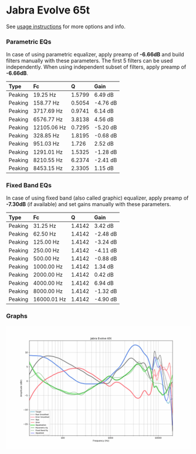 # Jabra Evolve 65t
See [usage instructions](https://github.com/jaakkopasanen/AutoEq#usage) for more options and info.

### Parametric EQs
In case of using parametric equalizer, apply preamp of **-6.66dB** and build filters manually
with these parameters. The first 5 filters can be used independently.
When using independent subset of filters, apply preamp of **-6.66dB**.

| Type    | Fc          |      Q | Gain     |
|:--------|:------------|:-------|:---------|
| Peaking | 19.25 Hz    | 1.5799 | 6.49 dB  |
| Peaking | 158.77 Hz   | 0.5054 | -4.76 dB |
| Peaking | 3717.69 Hz  | 0.9741 | 6.14 dB  |
| Peaking | 6576.77 Hz  | 3.8138 | 4.56 dB  |
| Peaking | 12105.06 Hz | 0.7295 | -5.20 dB |
| Peaking | 328.85 Hz   | 1.8195 | -0.68 dB |
| Peaking | 951.03 Hz   | 1.726  | 2.52 dB  |
| Peaking | 1291.01 Hz  | 1.5325 | -1.28 dB |
| Peaking | 8210.55 Hz  | 6.2374 | -2.41 dB |
| Peaking | 8453.15 Hz  | 2.3305 | 1.15 dB  |

### Fixed Band EQs
In case of using fixed band (also called graphic) equalizer, apply preamp of **-7.30dB**
(if available) and set gains manually with these parameters.

| Type    | Fc          |      Q | Gain     |
|:--------|:------------|:-------|:---------|
| Peaking | 31.25 Hz    | 1.4142 | 3.42 dB  |
| Peaking | 62.50 Hz    | 1.4142 | -2.48 dB |
| Peaking | 125.00 Hz   | 1.4142 | -3.24 dB |
| Peaking | 250.00 Hz   | 1.4142 | -4.11 dB |
| Peaking | 500.00 Hz   | 1.4142 | -0.88 dB |
| Peaking | 1000.00 Hz  | 1.4142 | 1.34 dB  |
| Peaking | 2000.00 Hz  | 1.4142 | 0.42 dB  |
| Peaking | 4000.00 Hz  | 1.4142 | 6.94 dB  |
| Peaking | 8000.00 Hz  | 1.4142 | -1.32 dB |
| Peaking | 16000.01 Hz | 1.4142 | -4.90 dB |

### Graphs
![](./Jabra%20Evolve%2065t.png)